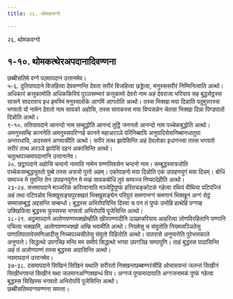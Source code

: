 ```yaml
---
title: २६. थोमकवग्गो

---
```

२६. थोमकवग्गो  


## १-१०. थोमकत्थेरअपदानादिवण्णना

छब्बीसतिमे वग्गे पठमापदानं उत्तानमेव।  
५-६. दुतियापदाने विजहित्वा देववण्णन्ति देवता सरीरं विजहित्वा छड्डेत्वा, मनुस्ससरीरं निम्मिनित्वाति अत्थो। अधिकारं कत्तुकामोति अधिककिरियं पुञ्ञसम्भारं कत्तुकामो देवरो नाम अहं देवराजा भरियाय सह बुद्धसेट्ठस्स सासने सादरताय इध इमस्मिं मनुस्सलोके आगमिं आगतोति अत्थो। तस्स भिक्खा मया दिन्नाति पदुमुत्तरस्स भगवतो यो नामेन देवलो नाम सावको अहोसि, तस्स सावकस्स मया विप्पसन्नेन चेतसा भिक्खा दिन्ना पिण्डपातो दिन्नोति अत्थो।  
९-१०. ततियापदाने आनन्दो नाम सम्बुद्धोति आनन्दं तुट्ठिं जननतो आनन्दो नाम पच्चेकबुद्धोति अत्थो। अमनुस्सम्हि काननेति अमनुस्सपरिग्गहे कानने महाअरञ्ञे परिनिब्बायि अनुपादिसेसनिब्बानधातुया अन्तरधायि, अदस्सनं अगमासीति अत्थो। सरीरं तत्थ झापेसिन्ति अहं देवलोका इधागन्त्वा तस्स भगवतो सरीरं तत्थ अरञ्ञे झापेसिं दहनं अकासिन्ति अत्थो।  
चतुत्थपञ्चमापदानानि उत्तानानेव।  
२०. छट्ठापदाने अहोसिं चन्दनो नामाति नामेन पण्णत्तिवसेन चन्दनो नाम। सम्बुद्धस्सत्रजोति पच्चेकसम्बुद्धभूततो पुब्बे तस्स अत्रजो पुत्तो अहम्। एकोपाहनो मया दिन्नोति एकं उपाहनयुगं मया दिन्नम्। बोधिं सम्पज्ज मे तुवन्ति तेन उपाहनयुगेन मे मय्हं सावकबोधिं तुवं सम्पज्ज निप्फादेहीति अत्थो।  
२३-२४. सत्तमापदाने मञ्जरिकं करित्वानाति मञ्जेट्ठिपुप्फं हरितचङ्कोटकं गहेत्वा रथियं वीथिया पटिपज्जिं अहं तथा पटिपन्नोव भिक्खुसङ्घपुरक्खतं भिक्खुसङ्घेन परिवुतं समणानग्गं समणानं भिक्खूनं अग्गं सेट्ठं सम्मासम्बुद्धं अद्दसन्ति सम्बन्धो। बुद्धस्स अभिरोपयिन्ति दिस्वा च पन तं पुप्फं उभोहि हत्थेहि पग्गय्ह उक्खिपित्वा बुद्धस्स फुस्सस्स भगवतो अभिरोपयिं पूजेसिन्ति अत्थो।  
२८-२९. अट्ठमापदाने अलोणपण्णभक्खोम्हीति खीरपण्णादीनि उञ्छाचरियाय आहरित्वा लोणविरहितानि पण्णानि पचित्वा भक्खामि, अलोणपण्णभक्खो अम्हि भवामीति अत्थो। नियमेसु च संवुतोति नियमसञ्ञितेसु पाणातिपातावेरमणिआदीसु निच्चपञ्चसीलेसु संवुतो पिहितोति अत्थो। पातरासे अनुप्पत्तेति पुरेभत्तकाले अनुप्पत्ते। सिद्धत्थो उपगच्छि मन्ति मम समीपं सिद्धत्थो भगवा उपगञ्छि सम्पापुणि। ताहं बुद्धस्स पादासिन्ति अहं तं अलोणपण्णं तस्स बुद्धस्स अदासिन्ति अत्थो।  
नवमापदानं उत्तानमेव।  
३७-३८. दसमापदाने सिखिनं सिखिनं यथाति सरीरतो निक्खन्तछब्बण्णरंसीहि ओभासयन्तं जलन्तं सिखीनं सिखीभगवन्तं सिखीनं यथा जलमानअग्गिक्खन्धं विय। अग्गजं पुप्फमादायाति अग्गजनामकं पुप्फं गहेत्वा बुद्धस्स सिखिस्स भगवतो अभिरोपयिं पूजेसिन्ति अत्थो।  
छब्बीसतिमवग्गवण्णना समत्ता।  